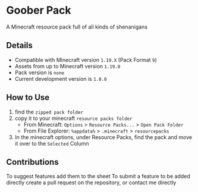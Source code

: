 # Goober Pack
A Minecraft resource pack full of all kinds of shenanigans

## Details
* Compatible with Minecraft version `1.19.X` (Pack Format `9`)
* Assets from up to Minecraft version `1.19.0`
* Pack version is `none`
* Current development version is `1.0.0`

## How to Use
1. find the `zipped pack folder`
2. copy it to your minecraft `resource packs folder`
    * From Minecraft: `Options` > `Resource Packs...` > `Open Pack Folder`
    * From File Explorer: `%appdata%` > `.minecraft` > `resourcepacks`
3. In the minecraft options, under Resource Packs, find the pack and move it over to the `Selected` Column

## Contributions
To suggest features add them to the sheet
To submit a feature to be added directly create a pull request on the repository, or contact me directly
